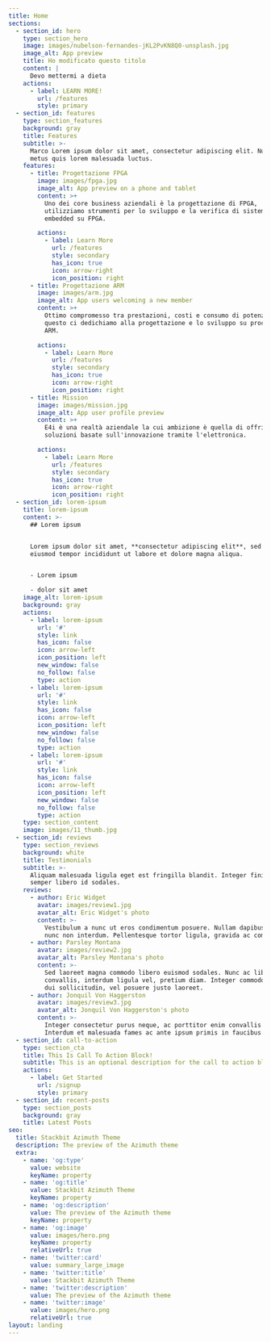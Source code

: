 ```yaml
---
title: Home
sections:
  - section_id: hero
    type: section_hero
    image: images/nubelson-fernandes-jKL2PvKN8Q0-unsplash.jpg
    image_alt: App preview
    title: Ho modificato questo titolo
    content: |
      Devo mettermi a dieta
    actions:
      - label: LEARN MORE!
        url: /features
        style: primary
  - section_id: features
    type: section_features
    background: gray
    title: Features
    subtitle: >-
      Marco Lorem ipsum dolor sit amet, consectetur adipiscing elit. Nullam a
      metus quis lorem malesuada luctus.
    features:
      - title: Progettazione FPGA
        image: images/fpga.jpg
        image_alt: App preview on a phone and tablet
        content: >+
          Uno dei core business aziendali è la progettazione di FPGA,
          utilizziamo strumenti per lo sviluppo e la verifica di sistemi
          embedded su FPGA.

        actions:
          - label: Learn More
            url: /features
            style: secondary
            has_icon: true
            icon: arrow-right
            icon_position: right
      - title: Progettazione ARM
        image: images/arm.jpg
        image_alt: App users welcoming a new member
        content: >+
          Ottimo compromesso tra prestazioni, costi e consumo di potenza, per
          questo ci dedichiamo alla progettazione e lo sviluppo su processori
          ARM.

        actions:
          - label: Learn More
            url: /features
            style: secondary
            has_icon: true
            icon: arrow-right
            icon_position: right
      - title: Mission
        image: images/mission.jpg
        image_alt: App user profile preview
        content: >+
          E4i è una realtà aziendale la cui ambizione è quella di offrire
          soluzioni basate sull'innovazione tramite l'elettronica.

        actions:
          - label: Learn More
            url: /features
            style: secondary
            has_icon: true
            icon: arrow-right
            icon_position: right
  - section_id: lorem-ipsum
    title: lorem-ipsum
    content: >-
      ## Lorem ipsum


      Lorem ipsum dolor sit amet, **consectetur adipiscing elit**, sed do
      eiusmod tempor incididunt ut labore et dolore magna aliqua.


      - Lorem ipsum

      - dolor sit amet
    image_alt: lorem-ipsum
    background: gray
    actions:
      - label: lorem-ipsum
        url: '#'
        style: link
        has_icon: false
        icon: arrow-left
        icon_position: left
        new_window: false
        no_follow: false
        type: action
      - label: lorem-ipsum
        url: '#'
        style: link
        has_icon: false
        icon: arrow-left
        icon_position: left
        new_window: false
        no_follow: false
        type: action
      - label: lorem-ipsum
        url: '#'
        style: link
        has_icon: false
        icon: arrow-left
        icon_position: left
        new_window: false
        no_follow: false
        type: action
    type: section_content
    image: images/11_thumb.jpg
  - section_id: reviews
    type: section_reviews
    background: white
    title: Testimonials
    subtitle: >-
      Aliquam malesuada ligula eget est fringilla blandit. Integer finibus
      semper libero id sodales.
    reviews:
      - author: Eric Widget
        avatar: images/review1.jpg
        avatar_alt: Eric Widget's photo
        content: >-
          Vestibulum a nunc ut eros condimentum posuere. Nullam dapibus quis
          nunc non interdum. Pellentesque tortor ligula, gravida ac commodo eu.
      - author: Parsley Montana
        avatar: images/review2.jpg
        avatar_alt: Parsley Montana's photo
        content: >-
          Sed laoreet magna commodo libero euismod sodales. Nunc ac libero
          convallis, interdum ligula vel, pretium diam. Integer commodo sem at
          dui sollicitudin, vel posuere justo laoreet.
      - author: Jonquil Von Haggerston
        avatar: images/review3.jpg
        avatar_alt: Jonquil Von Haggerston's photo
        content: >-
          Integer consectetur purus neque, ac porttitor enim convallis vitae.
          Interdum et malesuada fames ac ante ipsum primis in faucibus.
  - section_id: call-to-action
    type: section_cta
    title: This Is Call To Action Block!
    subtitle: This is an optional description for the call to action block.
    actions:
      - label: Get Started
        url: /signup
        style: primary
  - section_id: recent-posts
    type: section_posts
    background: gray
    title: Latest Posts
seo:
  title: Stackbit Azimuth Theme
  description: The preview of the Azimuth theme
  extra:
    - name: 'og:type'
      value: website
      keyName: property
    - name: 'og:title'
      value: Stackbit Azimuth Theme
      keyName: property
    - name: 'og:description'
      value: The preview of the Azimuth theme
      keyName: property
    - name: 'og:image'
      value: images/hero.png
      keyName: property
      relativeUrl: true
    - name: 'twitter:card'
      value: summary_large_image
    - name: 'twitter:title'
      value: Stackbit Azimuth Theme
    - name: 'twitter:description'
      value: The preview of the Azimuth theme
    - name: 'twitter:image'
      value: images/hero.png
      relativeUrl: true
layout: landing
---
```

